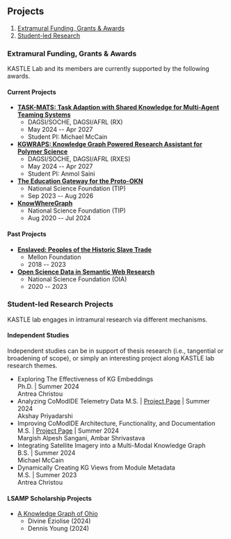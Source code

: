 ## Projects

1. [Extramural Funding, Grants & Awards](#extramural-funding-grants-awards)
2. [Student-led Research](#student-led-research)

### Extramural Funding, Grants & Awards

KASTLE Lab and its members are currently supported by the following awards.

#### Current Projects

- **[TASK-MATS: Task Adaption with Shared Knowledge for Multi-Agent Teaming Systems](https://kastle-lab.github.io/TASK-MATS-web/)**
  - DAGSI/SOCHE, DAGSI/AFRL (RX)
  - May 2024 -- Apr 2027
  - Student PI: Michael McCain
- **[KGWRAPS: Knowledge Graph Powered Research Assistant for Polymer Science](https://kastle-lab.github.io/kgwraps-web/)**
  - DAGSI/SOCHE, DAGSI/AFRL (RXES)
  - May 2024 -- Apr 2027
  - Student PI: Anmol Saini
- **[The Education Gateway for the Proto-OKN](https://edugate.cs.wright.edu/)**
  - National Science Foundation (TIP)
  - Sep 2023 -- Aug 2026
- **[KnowWhereGraph](https://knowwheregraph.org/)**
  - National Science Foundation (TIP)
  - Aug 2020 -- Jul 2024

#### Past Projects

- **[Enslaved: Peoples of the Historic Slave Trade](https://enslaved.org/)**
  - Mellon Foundation
  - 2018 -- 2023
- **[Open Science Data in Semantic Web Research](https://daselab.cs.ksu.edu/projects/open-science-data-semantic-web-research)**
  - National Science Foundation (OIA)
  - 2020 -- 2023

### Student-led Research Projects

KASTLE lab engages in intramural research via different mechanisms.

#### Independent Studies

Independent studies can be in support of thesis research (i.e., tangential or broadening of scope), or simply an interesting project along KASTLE lab research themes.

- Exploring The Effectiveness of KG Embeddings <br />
  Ph.D. | Summer 2024 <br />
  Antrea Christou
- Analyzing CoModIDE Telemetry Data
  M.S. | [Project Page](https://github.com/comodide/telemetry-analysis) | Summer 2024 <br />
  Akshay Priyadarshi
- Improving CoModIDE Architecture, Functionality, and Documentation
  M.S. | [Project Page](https://github.com/comodide/comodide) | Summer 2024 <br />
  Margish Alpesh Sangani, Ambar Shrivastava
- Integrating Satellite Imagery into a Multi-Modal Knowledge Graph <br />
  B.S. | Summer 2024 <br />
  Michael McCain
- Dynamically Creating KG Views from Module Metadata <br />
  M.S. | Summer 2023 <br />
  Antrea Christou

#### LSAMP Scholarship Projects

- [A Knowledge Graph of Ohio](https://github.com/kastle-lab/kwg-ohio)
  - Divine Eziolise (2024)
  - Dennis Young (2024)
